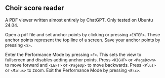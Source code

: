 ## Choir score reader

A PDF viewer written almost entirely by ChatGPT. Only tested on Ubuntu 24.04.

Open a pdf file and set anchor points by clicking or pressing `<ENTER>`. These anchor points represent
the top line of a screen. Save your anchor points by pressing `<S>`.

Enter the Performance Mode by pressing `<F>`. This sets the view to fullscreen and disables adding anchor points.
Press `<RIGHT>` or `<PageDown>` to move forward and `<LEFT>` or `<PageUp>` to move backwards. Press `<Plus>` or `<Minus>` to zoom.
Exit the Performance Mode by pressing `<Esc>`.
